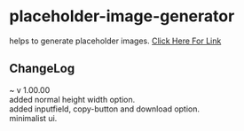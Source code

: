 
# placeholder-image-generator

helps to generate placeholder images.
[Click Here For Link](https://jaymodicr12.github.io/placeholder-image-generator/)

## ChangeLog 

~ v 1.00.00 <br>
  added normal height width option. <br>
  added inputfield, copy-button and download option. <br>
  minimalist ui. <br>
